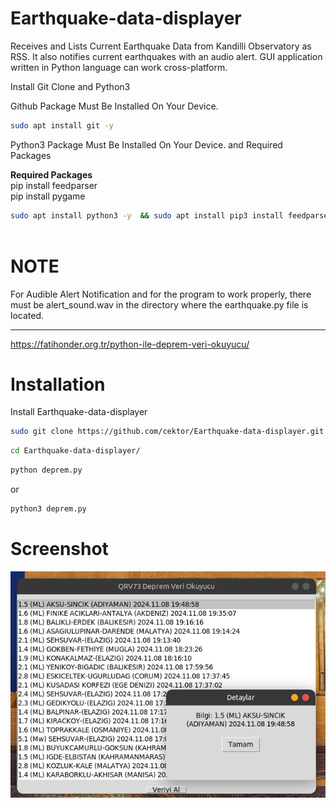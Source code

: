 # Earthquake-data-displayer
Receives and Lists Current Earthquake Data from Kandilli Observatory as RSS. It also notifies current earthquakes with an audio alert. GUI application written in Python language can work cross-platform.



Install Git Clone and Python3

Github Package Must Be Installed On Your Device.
```bash
sudo apt install git -y
```


Python3 Package Must Be Installed On Your Device. and Required Packages

<b>Required Packages</b>
</br>
pip install feedparser
</br>
pip install pygame
</br>


```bash
sudo apt install python3 -y  && sudo apt install pip3 install feedparser -y && sudo apt install python3-pygame



```
# NOTE
For Audible Alert Notification and for the program to work properly, there must be alert_sound.wav in the directory where the earthquake.py file is located.


----------------------------------
https://fatihonder.org.tr/python-ile-deprem-veri-okuyucu/

# Installation
Install Earthquake-data-displayer
```bash
sudo git clone https://github.com/cektor/Earthquake-data-displayer.git
```
```bash
cd Earthquake-data-displayer/
```

```bash
python deprem.py
```
or

```bash
python3 deprem.py
```

# Screenshot

![Demo](depremv2.png) 
